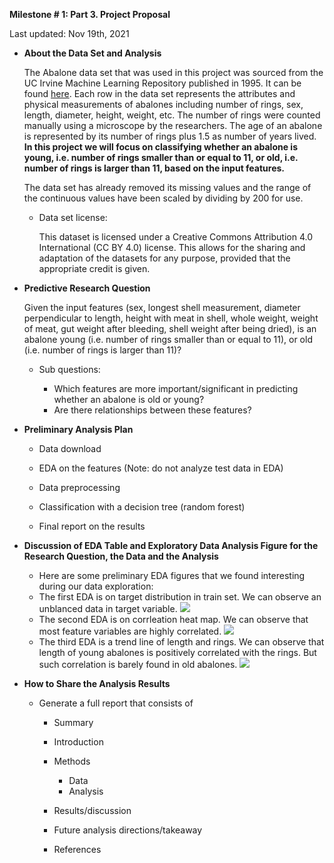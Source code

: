 **Milestone \# 1: Part 3. Project Proposal**

Last updated: Nov 19th, 2021

-   **About the Data Set and Analysis**

    The Abalone data set that was used in this project was sourced from the UC
    Irvine Machine Learning Repository published in 1995. It can be
    found <a href="https://archive-beta.ics.uci.edu/ml/datasets/abalone" >here</a>. Each row in
    the data set represents the attributes and physical measurements of
    abalones including number of rings, sex, length, diameter, height, weight,
    etc. The number of rings were
    counted manually using a microscope by the researchers. The age of an abalone is represented by its number of
    rings plus 1.5 as number of years lived. **In this project we will focus on
    classifying whether an abalone is young, i.e. number of rings
    smaller than or equal to 11, or old, i.e. number of rings is larger
    than 11, based on the input features.** 
    
    The data set has already
    removed its missing values and the range of the continuous values
    have been scaled by dividing by 200 for use.

    -   Data set license:

        This dataset is licensed under a Creative Commons Attribution
        4.0 International (CC BY 4.0) license. This allows for the
        sharing and adaptation of the datasets for any purpose, provided
        that the appropriate credit is given.

-   **Predictive Research Question**

    Given the input features (sex, longest shell measurement,
    diameter perpendicular to length, height with meat in shell, whole
    weight, weight of meat, gut weight after bleeding, shell weight
    after being dried), is an abalone young (i.e. number of rings smaller
    than or equal to 11), or old (i.e. number of rings is larger than 11)?

    -   Sub questions:

        - Which features are more important/significant in predicting
        whether an abalone is old or young?
        - Are there relationships between these features?

-   **Preliminary Analysis Plan**

    -   Data download

    -   EDA on the features (Note: do not analyze test data in EDA)

    -   Data preprocessing

    -   Classification with a decision tree (random forest)

    -   Final report on the results

-   **Discussion of EDA Table and Exploratory Data Analysis Figure 
    for the Research Question, the Data and the Analysis**
    -    Here are some preliminary EDA figures that we found interesting during our data exploration:
    -    The first EDA is on target distribution in train set. We can observe an unblanced data in target variable.
         ![](https://github.com/nickmao1994/abalone_age_classification/blob/main/src/eda/target_viz.png)
    -    The second EDA is on corrleation heat map. We can observe that most feature variables are highly correlated.
         ![](https://github.com/nickmao1994/abalone_age_classification/blob/main/src/eda/corr_viz.png)
    -    The third EDA is a trend line of length and rings. We can observe that length of young abalones is positively correlated with the rings. But such correlation is barely found in old abalones.
         ![](https://github.com/nickmao1994/abalone_age_classification/blob/main/src/eda/length_reg_viz.png)

-   **How to Share the Analysis Results**

    -   Generate a full report that consists of

        -   Summary

        -   Introduction

        -   Methods
            - Data
            - Analysis

        -   Results/discussion

        -   Future analysis directions/takeaway

        -   References

